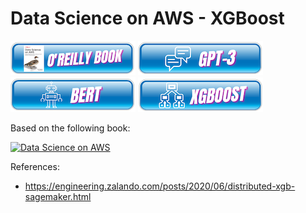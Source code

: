 # Data Science on AWS - XGBoost

[![Data Science on AWS - O'Reilly Book](img/dsoaws-book.png)](https://github.com/data-science-on-aws/data-science-on-aws/tree/oreilly-book)
[![Data Science on AWS - GPT3](img/dsoaws-gpt3.png)](https://github.com/data-science-on-aws/data-science-on-aws/tree/generative)
[![Data Science on AWS - BERT](img/dsoaws-bert.png)](https://github.com/data-science-on-aws/data-science-on-aws/tree/bert)
[![Data Science on AWS - XGBoost](img/dsoaws-xgboost.png)](https://github.com/data-science-on-aws/data-science-on-aws/tree/xgboost)


Based on the following book:

[![Data Science on AWS](img/book_full_color_sm.png)](https://www.amazon.com/Data-Science-AWS-End-End/dp/1492079391/)


References:
* https://engineering.zalando.com/posts/2020/06/distributed-xgb-sagemaker.html
